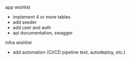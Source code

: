 app wishlist
- implement 4 or more tables
- add seeder
- add user and auth
- api documentation, swagger

infra wishlist
- add automation (CI/CD pipeline test, autodeploy, etc.)